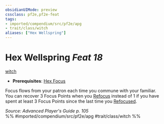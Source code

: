 ```yaml
---
obsidianUIMode: preview
cssclass: pf2e,pf2e-feat
tags:
- imported/compendium/src/pf2e/apg
- trait/class/witch
aliases: ["Hex Wellspring"]
---
```

# Hex Wellspring  *Feat 18*  
[witch](rules/traits/witch-apg.md)  

- **Prerequisites**: [Hex Focus](hex-focus-apg.md)

Focus flows from your patron each time you commune with your familiar. You can recover 3 Focus Points when you [Refocus](refocus.md) instead of 1 if you have spent at least 3 Focus Points since the last time you [Refocused](refocus.md).

*Source: Advanced Player's Guide p. 105*  
%% #imported/compendium/src/pf2e/apg #trait/class/witch %%